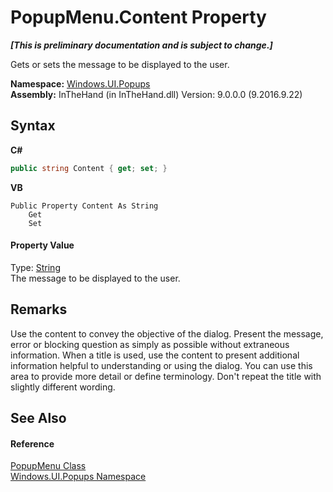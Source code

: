 # PopupMenu.Content Property 
 _**\[This is preliminary documentation and is subject to change.\]**_

Gets or sets the message to be displayed to the user.

**Namespace:**&nbsp;<a href="N_Windows_UI_Popups">Windows.UI.Popups</a><br />**Assembly:**&nbsp;InTheHand (in InTheHand.dll) Version: 9.0.0.0 (9.2016.9.22)

## Syntax

**C#**<br />
``` C#
public string Content { get; set; }
```

**VB**<br />
``` VB
Public Property Content As String
	Get
	Set
```


#### Property Value
Type: <a href="http://msdn2.microsoft.com/en-us/library/s1wwdcbf" target="_blank">String</a><br />The message to be displayed to the user.

## Remarks
Use the content to convey the objective of the dialog. Present the message, error or blocking question as simply as possible without extraneous information. 
When a title is used, use the content to present additional information helpful to understanding or using the dialog. You can use this area to provide more detail or define terminology. Don't repeat the title with slightly different wording.


## See Also


#### Reference
<a href="T_Windows_UI_Popups_PopupMenu">PopupMenu Class</a><br /><a href="N_Windows_UI_Popups">Windows.UI.Popups Namespace</a><br />